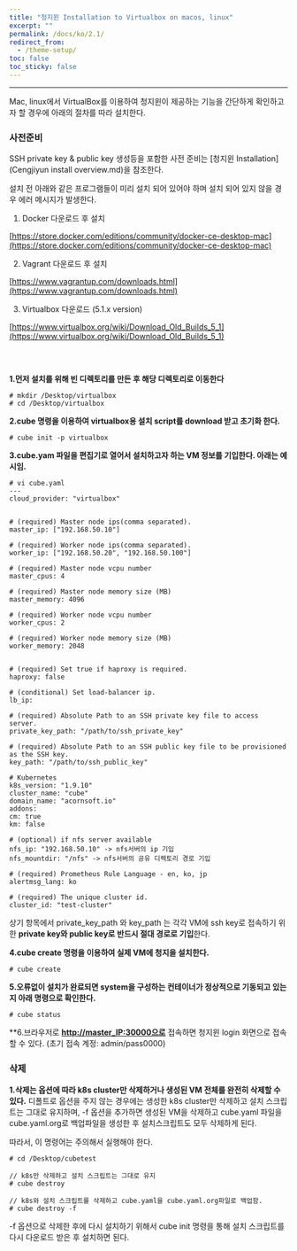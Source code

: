 ```yaml
---
title: "청지윈 Installation to Virtualbox on macos, linux"
excerpt: ""
permalink: /docs/ko/2.1/
redirect_from:
  - /theme-setup/
toc: false
toc_sticky: false
---
```


---
Mac, linux에서 VirtualBox를 이용하여 청지윈이 제공하는 기능을 간단하게 확인하고자 할 경우에 아래의 절차를 따라 설치한다.

### **사전준비**

SSH private key & public key 생성등을 포함한 사전 준비는 [청지윈 Installation](Cengjiyun install overview.md)을 참조한다.

설치 전 아래와 같은 프로그램들이 미리 설치 되어 있어야 하며 설치 되어 있지 않을 경우 에러 메시지가 발생한다.

1) Docker 다운로드 후 설치

[https://store.docker.com/editions/community/docker-ce-desktop-mac](https://store.docker.com/editions/community/docker-ce-desktop-mac)

2) Vagrant 다운로드 후 설치

[https://www.vagrantup.com/downloads.html](https://www.vagrantup.com/downloads.html)

3) Virtualbox 다운로드 (5.1.x version)

[https://www.virtualbox.org/wiki/Download_Old_Builds_5_1](https://www.virtualbox.org/wiki/Download_Old_Builds_5_1)

#### ㅤ

**1.먼저 설치를 위해 빈 디렉토리를 만든 후 해당 디렉토리로 이동한다**

```
# mkdir /Desktop/virtualbox
# cd /Desktop/virtualbox
```

**2.cube 명령을 이용하여 virtualbox용 설치 script를 download 받고 초기화 한다.**

```
# cube init -p virtualbox
```

**3.cube.yam 파일을 편집기로 열어서 설치하고자 하는 VM 정보를 기입한다. 아래는 예시임.**

```
# vi cube.yaml
---
cloud_provider: "virtualbox"


# (required) Master node ips(comma separated).
master_ip: ["192.168.50.10"]

# (required) Worker node ips(comma separated).
worker_ip: ["192.168.50.20", "192.168.50.100"]

# (required) Master node vcpu number
master_cpus: 4

# (required) Master node memory size (MB)
master_memory: 4096

# (required) Worker node vcpu number
worker_cpus: 2

# (required) Worker node memory size (MB)
worker_memory: 2048


# (required) Set true if haproxy is required.
haproxy: false

# (conditional) Set load-balancer ip.
lb_ip:

# (required) Absolute Path to an SSH private key file to access server.
private_key_path: "/path/to/ssh_private_key"

# (required) Absolute Path to an SSH public key file to be provisioned as the SSH key.
key_path: "/path/to/ssh_public_key"

# Kubernetes
k8s_version: "1.9.10"
cluster_name: "cube"
domain_name: "acornsoft.io"
addons:
cm: true
km: false

# (optional) if nfs server available
nfs_ip: "192.168.50.10" -> nfs서버의 ip 기입
nfs_mountdir: "/nfs" -> nfs서버의 공유 디렉토리 경로 기입

# (required) Prometheus Rule Language - en, ko, jp
alertmsg_lang: ko

# (required) The unique cluster id.
cluster_id: "test-cluster"
```

상기 항목에서 private_key_path 와 key_path 는 각각 VM에 ssh key로 접속하기 위한 **private key와 public key로 반드시 절대 경로로 기입**한다.


**4.cube create 명령을 이용하여 실제 VM에 청지을 설치한다.**

```
# cube create
```

**5.오류없이 설치가 완료되면 system을 구성하는 컨테이너가 정상적으로 기동되고 있는지 아래 명령으로 확인한다.**

```
# cube status
```

**6.브라우저로 **[http://master_IP:30000으로](http://master_IP:30000으로)** 접속하면 청지윈 login 화면으로 접속할 수 있다. (초기 접속 계정: admin/pass0000)

### **삭제**

**1.삭제는 옵션에 따라 k8s cluster만 삭제하거나 생성된 VM 전체를 완전히 삭제할 수 있다.**
디폴트로 옵션을 주지 않는 경우에는 생성한 k8s cluster만 삭제하고 설치 스크립트는 그대로 유지하며, -f 옵션을 추가하면 생성된 VM을 삭제하고 cube.yaml 파일을 cube.yaml.org로 백업파일을 생성한 후 설치스크립트도 모두 삭제하게 된다.

따라서, 이 명령어는 주의해서 실행해야 한다.

```
# cd /Desktop/cubetest

// k8s만 삭제하고 설치 스크립트는 그대로 유지
# cube destroy

// k8s와 설치 스크립트를 삭제하고 cube.yaml을 cube.yaml.org파일로 백업함.
# cube destroy -f
```

-f 옵션으로 삭제한 후에 다시 설치하기 위해서 cube init 명령을 통해 설치 스크립트를 다시 다운로드 받은 후 설치하면 된다.
